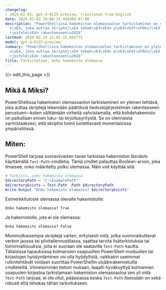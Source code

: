 ```yaml
---
changelog:
- 2024-02-03, gpt-4-0125-preview, translated from English
date: 2024-02-03 19:08:15.949984-07:00
description: "PowerShellissa hakemiston olemassaolon tarkistaminen on yleinen teht\xE4\
  v\xE4, joka auttaa skriptej\xE4 tekem\xE4\xE4n p\xE4\xE4t\xF6ksi\xE4 tiedostoj\xE4\
  rjestelm\xE4n rakenteeseen\u2026"
lastmod: 2024-02-19 22:05:15.692775
model: gpt-4-0125-preview
summary: "PowerShellissa hakemiston olemassaolon tarkistaminen on yleinen teht\xE4\
  v\xE4, joka auttaa skriptej\xE4 tekem\xE4\xE4n p\xE4\xE4t\xF6ksi\xE4 tiedostoj\xE4\
  rjestelm\xE4n rakenteeseen\u2026"
title: Tarkistetaan, onko hakemisto olemassa
---
```


{{< edit_this_page >}}

## Mikä & Miksi?
PowerShellissa hakemiston olemassaolon tarkistaminen on yleinen tehtävä, joka auttaa skriptejä tekemään päätöksiä tiedostojärjestelmän rakenteeseen perustuen—kuten välttämään virheitä vahvistamalla, että kohdehakemisto on paikallaan ennen luku- tai kirjoitusyritystä. Se on olennaista varmistaaksesi, että skriptisi toimii luotettavasti monenlaisissa ympäristöissä.

## Miten:
PowerShell tarjoaa suoraviivaisen tavan tarkistaa hakemiston läsnäolo käyttämällä `Test-Path`-cmdletia. Tämä cmdlet palauttaa Boolean-arvon, joka ilmaisee, onko määritetty polku olemassa. Näin voit käyttää sitä:

```powershell
# Tarkista, onko hakemisto olemassa
$directoryPath = "C:\ExamplePath"
$directoryExists = Test-Path -Path $directoryPath
Write-Output "Onko hakemisto olemassa? $directoryExists"
```

Esimerkkituloste olemassa olevalle hakemistolle:

```
Onko hakemisto olemassa? True
```

Ja hakemistolle, jota ei ole olemassa:

```
Onko hakemisto olemassa? False
```

Monimutkaisempia skriptejä varten, erityisesti niitä, jotka vuorovaikuttavat verkon jaossa tai pilvitallennustilassa, saattaa tarvita lisätarkistuksia tai toiminnallisuuksia, joita ei suoraan ole saatavilla `Test-Path`-kautta. Tällaisissa tapauksissa kolmansien osapuolten PowerShell-moduulien tai kirjastojen hyödyntäminen voi olla hyödyllistä, vaikkakin useimmat rutiinitehtävät voidaan suorittaa PowerShellin sisäänrakennetuilla cmdleteillä. Viimeisimmän tietoni mukaan, laajalti hyväksyttyä kolmannen osapuolen kirjastoa tarkistamaan hakemiston olemassaoloa sen yli mitä `Test-Path` tarjoaa, ei ole ollut, pääasiassa koska `Test-Path` itsessään on sekä robusti että tehokas tähän tarkoitukseen.
